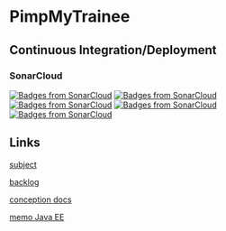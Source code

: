 # PimpMyTrainee

## Continuous Integration/Deployment
### SonarCloud
[![Badges from SonarCloud](https://sonarcloud.io/api/project_badges/measure?project=ThomasCaud_PimpMyTrainee&metric=sqale_rating)](https://sonarcloud.io/api/project_badges/measure?project=ThomasCaud_PimpMyTrainee&metric=sqale_rating)
[![Badges from SonarCloud](https://sonarcloud.io/api/project_badges/measure?project=ThomasCaud_PimpMyTrainee&metric=reliability_rating)](https://sonarcloud.io/api/project_badges/measure?project=ThomasCaud_PimpMyTrainee&metric=reliability_rating)
[![Badges from SonarCloud](https://sonarcloud.io/api/project_badges/measure?project=ThomasCaud_PimpMyTrainee&metric=security_rating)](https://sonarcloud.io/api/project_badges/measure?project=ThomasCaud_PimpMyTrainee&metric=security_rating)
[![Badges from SonarCloud](https://sonarcloud.io/api/project_badges/measure?project=ThomasCaud_PimpMyTrainee&metric=bugs)](https://sonarcloud.io/api/project_badges/measure?project=ThomasCaud_PimpMyTrainee&metric=bugs)
[![Badges from SonarCloud](https://sonarcloud.io/api/project_badges/measure?project=ThomasCaud_PimpMyTrainee&metric=sqale_index)](https://sonarcloud.io/api/project_badges/measure?project=ThomasCaud_PimpMyTrainee&metric=sqale_index)

## Links
[subject](https://e.edim.co/125089730/Projet1.pdf?&Expires=1538641667&Signature=KSnoNLeWNyCXUW2MLOhubhjVYgON-M67J0OPsC~UKobCK19MLI90~hkmrX0Ppt6dINvlzjJiqLUFz8RxVwGITyPFPfD2pRHZKnSI4VQhYCZKSjHcoMQcHNW4-eWK6X~oJvkG5ueoDfBa7WkHBKsF58A67IrfnKNmjDhghgY~u-~shGPTjxOH3oZK6bIK7zhlJMPNmMWZuQtGXXQkncHSB54XjioRjWo2QBDDYn~yPFXfIigd7aBNSJOKYsVPnGg6qldFJiNZxoFnVN69zDNGEf9GXNhx7HuW0yMJq7v2UeuDA-piW5E-O-G5cYmxg89KUSgIEHx~1z9Dip7AMdRlvQ__&Key-Pair-Id=APKAJMSU6JYPN6FG5PBQ)

[backlog](https://docs.google.com/spreadsheets/d/1vrUvAffUUXPhspSMyQPbueTpPJWQQVnDg4vZOlJkims/edit#gid=0)

[conception docs](https://www.draw.io/?state=%7B%22ids%22:%5B%221_sYbC-iX6ZuQz93vhznhe_jSPPEFOHzX%22%5D,%22action%22:%22open%22,%22userId%22:%22107121994581211840457%22%7D)

[memo Java EE](https://hackmd.io/xleRSMswRuKDRJ1SaE9KPA?edit)
